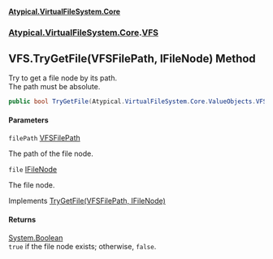 #### [Atypical.VirtualFileSystem.Core](VirtualFileSystem.md 'VirtualFileSystem')
### [Atypical.VirtualFileSystem.Core](VirtualFileSystem.md#Atypical.VirtualFileSystem.Core 'Atypical.VirtualFileSystem.Core').[VFS](VFS.md 'Atypical.VirtualFileSystem.Core.VFS')

## VFS.TryGetFile(VFSFilePath, IFileNode) Method

Try to get a file node by its path.  
The path must be absolute.

```csharp
public bool TryGetFile(Atypical.VirtualFileSystem.Core.ValueObjects.VFSFilePath filePath, out Atypical.VirtualFileSystem.Core.Contracts.IFileNode? file);
```
#### Parameters

<a name='Atypical.VirtualFileSystem.Core.VFS.TryGetFile(Atypical.VirtualFileSystem.Core.ValueObjects.VFSFilePath,Atypical.VirtualFileSystem.Core.Contracts.IFileNode).filePath'></a>

`filePath` [VFSFilePath](VFSFilePath.md 'Atypical.VirtualFileSystem.Core.ValueObjects.VFSFilePath')

The path of the file node.

<a name='Atypical.VirtualFileSystem.Core.VFS.TryGetFile(Atypical.VirtualFileSystem.Core.ValueObjects.VFSFilePath,Atypical.VirtualFileSystem.Core.Contracts.IFileNode).file'></a>

`file` [IFileNode](IFileNode.md 'Atypical.VirtualFileSystem.Core.Contracts.IFileNode')

The file node.

Implements [TryGetFile(VFSFilePath, IFileNode)](IVirtualFileSystem.TryGetFile(VFSFilePath,IFileNode).md 'Atypical.VirtualFileSystem.Core.Contracts.IVirtualFileSystem.TryGetFile(Atypical.VirtualFileSystem.Core.ValueObjects.VFSFilePath, Atypical.VirtualFileSystem.Core.Contracts.IFileNode)')

#### Returns
[System.Boolean](https://docs.microsoft.com/en-us/dotnet/api/System.Boolean 'System.Boolean')  
`true` if the file node exists; otherwise, `false`.